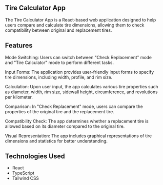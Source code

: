## Tire Calculator App
The Tire Calculator App is a React-based web application designed to help users compare and calculate tire dimensions, allowing them to check compatibility between original and replacement tires.

## Features
Mode Switching: Users can switch between "Check Replacement" mode and "Tire Calculator" mode to perform different tasks.

Input Forms: The application provides user-friendly input forms to specify tire dimensions, including width, profile, and rim size.

Calculation: Upon user input, the app calculates various tire properties such as diameter, width, rim size, sidewall height, circumference, and revolutions per kilometer.

Comparison: In "Check Replacement" mode, users can compare the properties of the original tire and the replacement tire.

Compatibility Check: The app determines whether a replacement tire is allowed based on its diameter compared to the original tire.

Visual Representation: The app includes graphical representations of tire dimensions and statistics for better understanding.

## Technologies Used
- React
- TypeScript
- Tailwind CSS
